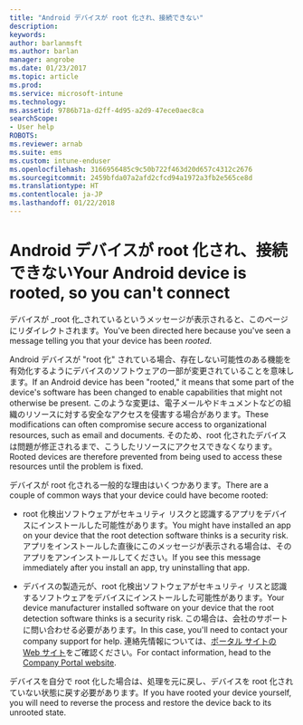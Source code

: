 ```yaml
---
title: "Android デバイスが root 化され、接続できない"
description: 
keywords: 
author: barlanmsft
ms.author: barlan
manager: angrobe
ms.date: 01/23/2017
ms.topic: article
ms.prod: 
ms.service: microsoft-intune
ms.technology: 
ms.assetid: 9786b71a-d2ff-4d95-a2d9-47ece0aec8ca
searchScope:
- User help
ROBOTS: 
ms.reviewer: arnab
ms.suite: ems
ms.custom: intune-enduser
ms.openlocfilehash: 3166956485c9c50b722f463d20d657c4312c2676
ms.sourcegitcommit: 2459bfda07a2afd2cfcd94a1972a3fb2e565ce8d
ms.translationtype: HT
ms.contentlocale: ja-JP
ms.lasthandoff: 01/22/2018
---
```

# <a name="your-android-device-is-rooted-so-you-cant-connect"></a><span data-ttu-id="11554-102">Android デバイスが root 化され、接続できない</span><span class="sxs-lookup"><span data-stu-id="11554-102">Your Android device is rooted, so you can't connect</span></span>

<span data-ttu-id="11554-103">デバイスが _root 化_されているというメッセージが表示されると、このページにリダイレクトされます。</span><span class="sxs-lookup"><span data-stu-id="11554-103">You've been directed here because you've seen a message telling you that your device has been _rooted_.</span></span>

<span data-ttu-id="11554-104">Android デバイスが "root 化" されている場合、存在しない可能性のある機能を有効化するようにデバイスのソフトウェアの一部が変更されていることを意味します。</span><span class="sxs-lookup"><span data-stu-id="11554-104">If an Android device has been "rooted," it means that some part of the device's software has been changed to enable capabilities that might not otherwise be present.</span></span> <span data-ttu-id="11554-105">このような変更は、電子メールやドキュメントなどの組織のリソースに対する安全なアクセスを侵害する場合があります。</span><span class="sxs-lookup"><span data-stu-id="11554-105">These modifications can often compromise secure access to organizational resources, such as email and documents.</span></span> <span data-ttu-id="11554-106">そのため、root 化されたデバイスは問題が修正されるまで、こうしたリソースにアクセスできなくなります。</span><span class="sxs-lookup"><span data-stu-id="11554-106">Rooted devices are therefore prevented from being used to access these resources until the problem is fixed.</span></span>  

<span data-ttu-id="11554-107">デバイスが root 化される一般的な理由はいくつかあります。</span><span class="sxs-lookup"><span data-stu-id="11554-107">There are a couple of common ways that your device could have become rooted:</span></span>

- <span data-ttu-id="11554-108">root 化検出ソフトウェアがセキュリティ リスクと認識するアプリをデバイスにインストールした可能性があります。</span><span class="sxs-lookup"><span data-stu-id="11554-108">You might have installed an app on your device that the root detection software thinks is a security risk.</span></span> <span data-ttu-id="11554-109">アプリをインストールした直後にこのメッセージが表示される場合は、そのアプリをアンインストールしてください。</span><span class="sxs-lookup"><span data-stu-id="11554-109">If you see this message immediately after you install an app, try uninstalling that app.</span></span>

- <span data-ttu-id="11554-110">デバイスの製造元が、root 化検出ソフトウェアがセキュリティ リスと認識するソフトウェアをデバイスにインストールした可能性があります。</span><span class="sxs-lookup"><span data-stu-id="11554-110">Your device manufacturer installed software on your device that the root detection software thinks is a security risk.</span></span> <span data-ttu-id="11554-111">この場合は、会社のサポートに問い合わせる必要があります。</span><span class="sxs-lookup"><span data-stu-id="11554-111">In this case, you'll need to contact your company support for help.</span></span> <span data-ttu-id="11554-112">連絡先情報については、[ポータル サイトの Web サイト](https://portal.manage.microsoft.com#HelpDeskDialog)をご確認ください。</span><span class="sxs-lookup"><span data-stu-id="11554-112">For contact information, head to the [Company Portal website](https://portal.manage.microsoft.com#HelpDeskDialog).</span></span>

<span data-ttu-id="11554-113">デバイスを自分で root 化した場合は、処理を元に戻し、デバイスを root 化されていない状態に戻す必要があります。</span><span class="sxs-lookup"><span data-stu-id="11554-113">If you have rooted your device yourself, you will need to reverse the process and restore the device back to its unrooted state.</span></span>
